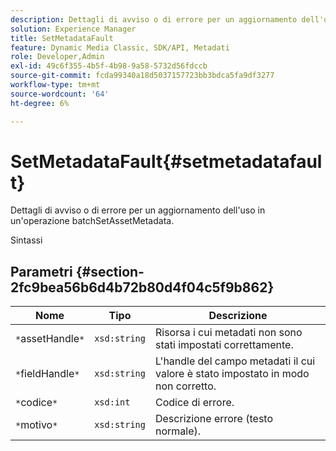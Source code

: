 ```yaml
---
description: Dettagli di avviso o di errore per un aggiornamento dell'uso in un'operazione batchSetAssetMetadata.
solution: Experience Manager
title: SetMetadataFault
feature: Dynamic Media Classic, SDK/API, Metadati
role: Developer,Admin
exl-id: 49c6f355-4b5f-4b98-9a58-5732d56fdccb
source-git-commit: fcda99340a18d5037157723bb3bdca5fa9df3277
workflow-type: tm+mt
source-wordcount: '64'
ht-degree: 6%

---
```


# SetMetadataFault{#setmetadatafault}

Dettagli di avviso o di errore per un aggiornamento dell&#39;uso in un&#39;operazione batchSetAssetMetadata.

Sintassi

## Parametri {#section-2fc9bea56b6d4b72b80d4f04c5f9b862}

| Nome | Tipo | Descrizione |
|---|---|---|
| `*`assetHandle`*` | `xsd:string` | Risorsa i cui metadati non sono stati impostati correttamente. |
| `*`fieldHandle`*` | `xsd:string` | L&#39;handle del campo metadati il cui valore è stato impostato in modo non corretto. |
| `*`codice`*` | `xsd:int` | Codice di errore. |
| `*`motivo`*` | `xsd:string` | Descrizione errore (testo normale). |
